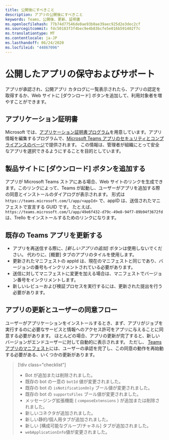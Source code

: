 ```yaml
---
title: 公開後にすべきこと
description: アプリの公開後にすべきこと
keywords: Teams、公開後、更新、証明書
ms.openlocfilehash: 77b74d77546de0ae93b0ae39aec925d2e3dec2cf
ms.sourcegitcommit: fdc50183f3f4bec9e4b83bcfe5e016b591402f7c
ms.translationtype: MT
ms.contentlocale: ja-JP
ms.lasthandoff: 06/24/2020
ms.locfileid: "44867096"
---
```

# <a name="maintain-and-support-your-published-app"></a>公開したアプリの保守およびサポート 

アプリが承認され、公開アプリ カタログに一覧表示されたら、アプリの認定を取得するか、Web サイトに [ダウンロード] ボタンを追加して、利用対象者を増やすことができます。

## <a name="application-certificate"></a>アプリケーション証明書

Microsoft では、[アプリケーション証明書プログラム](./application-certification.md)を用意しています。アプリ情報を編集するプログラムで、[Microsoft Teams アプリのセキュリティとコンプライアンスのページ](https://aka.ms/AppCertification)で提供されます。 この情報は、管理者が組織にとって安全なアプリを選択できるようにすることを目的としています。

## <a name="add-a-download-button-to-your-product-site"></a>製品サイトに [ダウンロード] ボタンを追加する

アプリが Microsoft Teams ストアにある場合、Web サイトのリンクを生成できます。このリンクによって、Teams が起動し、ユーザーがアプリを追加する際の同意とインストールのダイアログが表示されます。
形式は `https://teams.microsoft.com/l/app/<appId>` で、appID は、送信されたマニフェストで宣言する GUID です。
たとえば、`https://teams.microsoft.com/l/app/49e6f432-d79c-49e8-94f7-89b94f3672fd` は、Trello をインストールするためのリンクになります。

## <a name="updating-your-existing-teams-app"></a>既存の Teams アプリを更新する

* アプリを再送信する際に、*[新しいアプリの追加]* ボタンは使用しないでください。 代わりに、[概要] タブのアプリのタイルを使用します。
* 更新されたマニフェストの appId は、現在のマニフェストと同じであり、バージョンの番号もインクリメントされている必要があります。
* 送信に対してマニフェストに変更を加える場合は、マニフェストでバージョン番号をインクリメントします。
* 新しいレビューおよび検証プロセスを実行するには、更新された提出を行う必要があります。

## <a name="app-updates-and-the-user-consent-flow"></a>アプリの更新とユーザーの同意フロー

ユーザーがアプリケーションをインストールするとき、まず、アプリがジョブを実行するのに必要なサービスと情報へのアクセス許可をアプリに与えることに同意する必要があります。 ほとんどの場合、アプリの更新が完了すると、新しいバージョンがエンドユーザーに対して自動的に表示されます。 ただし、 [Teams アプリのマニフェスト](../../../../resources/schema/manifest-schema.md)には、ユーザーの承認を完了し、この同意の動作を再始動する必要がある、いくつかの更新があります。

 >[!div class="checklist"]
>
> * Bot が追加または削除されました。
> * 既存の bot の一意の `botId` 値が変更されました。
> * 既存の bot の `isNotificationOnly` ブール値が変更されました。
> * 既存の bot の `supportsFiles` ブール値が変更されました。
> * メッセージング拡張機能 ( `composeExtensions` ) が追加または削除されました。
> * 新しいコネクタが追加されました。
> * 新しい静的/個人用タブが追加されました。
> * 新しい [構成可能なグループ/チャネル] タブが追加されました。
> * `webApplicationInfo`値が変更されました。
>